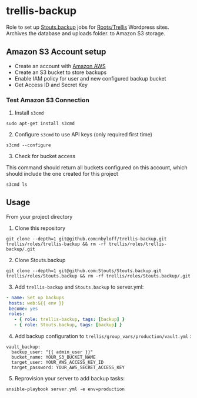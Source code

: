 # trellis-backup
Role to set up [Stouts.backup](https://github.com/Stouts/Stouts.backup) jobs for [Roots/Trellis](https://roots.io/trellis/) Wordpress sites. Archives the database and uploads folder. to Amazon S3 storage. 

## Amazon S3 Account setup

 * Create an account with [Amazon AWS](http://aws.amazon.com/)
 * Create an S3 bucket to store backups
 * Enable IAM policy for user and new configured backup bucket
 * Get Access ID and Secret Key
 
### Test Amazon S3 Connection

1) Install `s3cmd`
````
sudo apt-get install s3cmd
````

2) Configure `s3cmd` to use API keys (only required first time)
````
s3cmd --configure
````

3) Check for bucket access

This command should return all buckets configured on this account, which should include the one created for this project

````
s3cmd ls
````

## Usage
From your project directory

1) Clone this repository
````
git clone --depth=1 git@github.com:nbyloff/trellis-backup.git trellis/roles/trellis-backup && rm -rf trellis/roles/trellis-backup/.git
````

2) Clone Stouts.backup
````
git clone --depth=1 git@github.com:Stouts/Stouts.backup.git trellis/roles/Stouts.backup && rm -rf trellis/roles/Stouts.backup/.git
````

3) Add `trellis-backup` and `Stouts.backup` to server.yml:
 ````yaml
- name: Set up backups
  hosts: web:&{{ env }}
  become: yes
  roles:
    - { role: trellis-backup, tags: [backup] }
    - { role: Stouts.backup, tags: [backup] }
````

4) Add backup configuration to `trellis/group_vars/production/vault.yml` :

````
vault_backup:
  backup_user: "{{ admin_user }}"
  bucket_name: YOUR_S3_BUCKET_NAME
  target_user: YOUR_AWS_ACCESS_KEY_ID
  target_password: YOUR_AWS_SECRET_ACCESS_KEY
````

5) Reprovision your server to add backup tasks:
````{r, engine='bash', count_lines}
ansible-playbook server.yml -e env=production
````
